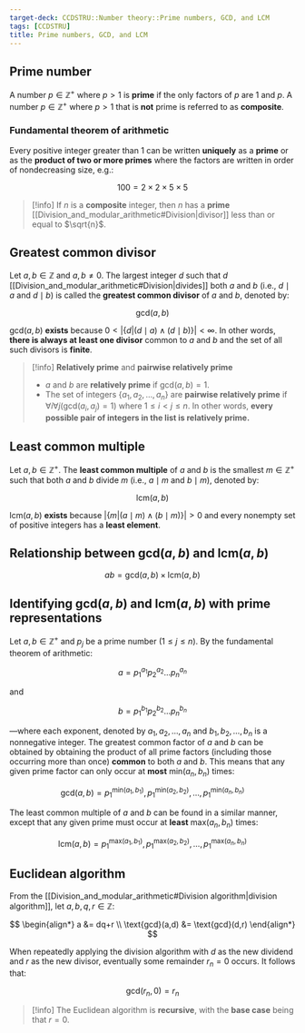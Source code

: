 ```yaml
---
target-deck: CCDSTRU::Number theory::Prime numbers, GCD, and LCM
tags: [CCDSTRU]
title: Prime numbers, GCD, and LCM
---
```


## Prime number

A number $p \in \mathbb{Z}^+$ where $p > 1$ is **prime** if the only factors of $p$ are $1$ and $p$. A number $p \in \mathbb{Z}^+$ where $p > 1$ that is **not** prime is referred to as **composite**.

<!--ID: 1712722536433-->

### Fundamental theorem of arithmetic

Every positive integer greater than 1 can be written **uniquely** as a **prime** or as the **product of two or more primes** where the factors are written in order of nondecreasing size, e.g.:

$$
100=2\times2\times5\times5
$$

>[!info] If $n$ is a **composite** integer, then $n$ has a **prime** [[Division_and_modular_arithmetic#Division|divisor]] less than or equal to $\sqrt{n}$.

<!--ID: 1712722536439-->

## Greatest common divisor

Let $a,b \in \mathbb{Z}$ and $a,b \neq 0$. The largest integer $d$ such that $d$ [[Division_and_modular_arithmetic#Division|divides]] both $a$ and $b$ (i.e., $d \mid a$ and $d \mid b$) is called the **greatest common divisor** of $a$ and $b$, denoted by:

$$
\text{gcd}(a,b)
$$

$\text{gcd}(a,b)$ **exists** because $0 < |\{d|(d \mid a) \land (d \mid b)\}| < \infty$. In other words, **there is always at least one divisor** common to $a$ and $b$ and the set of all such divisors is **finite**.

>[!info] **Relatively prime** and **pairwise relatively prime**
>- $a$ and $b$ are **relatively prime** if $\text{gcd}(a,b)=1$.
>- The set of integers $\{a_1, a_2, \dots, a_n\}$ are **pairwise relatively prime** if $\forall i \forall j (\text{gcd}(a_i, a_j) = 1)$ where $1 \leq i < j \leq n$. In other words, **every possible pair of integers in the list is relatively prime.**

<!--ID: 1712722536443-->

## Least common multiple

Let $a,b \in \mathbb{Z}^+$. The **least common multiple** of $a$ and $b$ is the smallest $m \in \mathbb{Z}^+$ such that both $a$ and $b$ divide $m$ (i.e., $a \mid m$ and $b \mid m$), denoted by:

$$
\text{lcm}(a,b)
$$

$\text{lcm}(a,b)$ **exists** because $|\{m|(a \mid m) \land (b \mid m)\}| > 0$ and every nonempty set of positive integers has a **least element**.

<!--ID: 1712722536445-->

## Relationship between $\text{gcd}(a,b)$ and $\text{lcm}(a,b)$

$$
ab=\text{gcd}(a,b)\times\text{lcm}(a,b)
$$
<!--ID: 1712722536450-->

## Identifying $\text{gcd}(a,b)$ and $\text{lcm}(a,b)$ with prime representations

Let $a,b \in \mathbb{Z}^+$ and $p_j$ be a prime number ($1 \leq j \leq n$). By the fundamental theorem of arithmetic:

$$
a=p_1^{a_1} p_2^{a_2} \dots p_n^{a_n}
$$

and

$$
b=p_1^{b_1} p_2^{b_2} \dots p_n^{b_n}
$$

—where each exponent, denoted by $a_1, a_2, \dots, a_n$ and $b_1, b_2, \dots, b_n$ is a nonnegative integer. The greatest common factor of $a$ and $b$ can be obtained by obtaining the product of all prime factors (including those occurring more than once) **common** to both $a$ and $b$. This means that any given prime factor can only occur at **most** $\text{min}(a_n, b_n)$ times:

$$
\text{gcd}(a,b)=p_1^{\text{min}(a_1,b_1)}, p_1^{\text{min}(a_2,b_2)}, \dots, p_1^{\text{min}(a_n,b_n)}
$$

The least common multiple of $a$ and $b$ can be found in a similar manner, except that any given prime must occur at **least** $\text{max}(a_n, b_n)$ times:

$$
\text{lcm}(a,b)=p_1^{\text{max}(a_1,b_1)}, p_1^{\text{max}(a_2,b_2)}, \dots, p_1^{\text{max}(a_n,b_n)}
$$
<!--ID: 1712722536454-->

## Euclidean algorithm

From the [[Division_and_modular_arithmetic#Division algorithm|division algorithm]], let $a,b,q,r \in \mathbb{Z}$:

$$
\begin{align*}
a &= dq+r \\
\text{gcd}(a,d) &= \text{gcd}(d,r)
\end{align*}
$$

When repeatedly applying the division algorithm with $d$ as the new dividend and $r$ as the new divisor, eventually some remainder $r_n = 0$ occurs. It follows that:

$$
\text{gcd}(r_n,0)=r_n
$$

>[!info] The Euclidean algorithm is **recursive**, with the **base case** being that $r=0$.

<!--ID: 1712722536458-->
